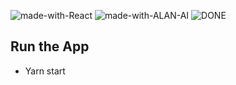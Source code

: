 ![made-with-React](https://img.shields.io/badge/Made%20with-REACT-1f425f.svg)
![made-with-ALAN-AI](https://img.shields.io/badge/Made%20with-ALAN%20AI-1f425f.svg)
![DONE](https://img.shields.io/badge/PROJECT-DONE-SUCCESS)



## Run the App 

- Yarn start



